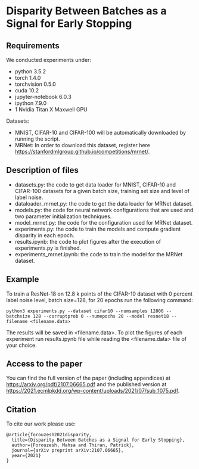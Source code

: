 # Disparity Between Batches as a Signal for Early Stopping

## Requirements
We conducted experiments under:
- python 3.5.2
- torch 1.4.0
- torchvision 0.5.0
- cuda 10.2
- jupyter-notebook 6.0.3
- ipython 7.9.0
- 1 Nvidia Titan X Maxwell GPU
    
Datasets:
- MNIST, CIFAR-10 and CIFAR-100 will be automatically downloaded by running the script.
- MRNet: In order to download this dataset, register here https://stanfordmlgroup.github.io/competitions/mrnet/.

## Description of files
* datasets.py: the code to get data loader for MNIST, CIFAR-10 and CIFAR-100 datasets for a given batch size, training set size and level of label noise.
* dataloader_mrnet.py: the code to get the data loader for MRNet dataset.
* models.py: the code for neural network configurations that are used and two parameter initialization techniques.
* model_mrnet.py: the code for the configuration used for MRNet dataset.
* experiments.py: the code to train the models and compute gradient disparity in each epoch.
* results.ipynb: the code to plot figures after the execution of experiments.py is finished.
* experiments_mrnet.ipynb: the code to train the model for the MRNet dataset.

## Example 
To train a ResNet-18 on 12.8 k points of the CIFAR-10 dataset with 0 percent label noise level, batch size=128, for 20 epochs run the following command:

```
python3 experiments.py --dataset cifar10 --numsamples 12800 --batchsize 128 --corruptprob 0 --numepochs 20 --model resnet18 --filename <filename.data>
```

The results will be saved in <filename.data>.
To plot the figures of each experiment run results.ipynb file while reading the <filename.data> file of your choice.

## Access to the paper
You can find the full version of the paper (including appendices) at https://arxiv.org/pdf/2107.06665.pdf and the published version at https://2021.ecmlpkdd.org/wp-content/uploads/2021/07/sub_1075.pdf.


## Citation
To cite our work please use:
```
@article{forouzesh2021disparity,
  title={Disparity Between Batches as a Signal for Early Stopping},
  author={Forouzesh, Mahsa and Thiran, Patrick},
  journal={arXiv preprint arXiv:2107.06665},
  year={2021}
}
```
